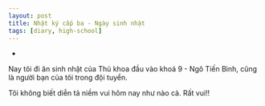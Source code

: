 ```yaml
---
layout: post
title: Nhật ký cấp ba - Ngày sinh nhật
tags: [diary, high-school] 
---
```


-

Nay tôi đi ăn sinh nhật của Thủ khoa đầu vào khoá 9 - Ngô Tiến Bình, cũng là người bạn của tôi trong đội tuyển.

Tôi không biết diễn tả niềm vui hôm nay như nào cả. Rất vui!!